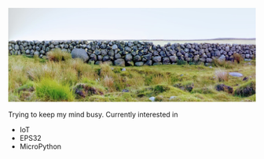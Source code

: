 
![Mournes](https://github.com/deanstheory/deanstheory/blob/master/mournes.jpg "Mournes Wall")


Trying to keep my mind busy. Currently interested in 
- IoT
- EPS32
- MicroPython



